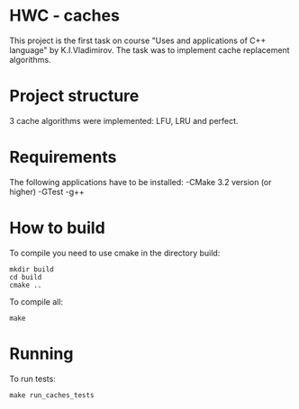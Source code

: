 HWC - caches
===
This project is the first task on course "Uses and applications of C++ language" by K.I.Vladimirov. The task was to implement cache replacement algorithms.

Project structure
===
3 cache algorithms were implemented: LFU, LRU and perfect.

Requirements
===
The following applications have to be installed:
-CMake 3.2 version (or higher)
-GTest
-g++

How to build
===
To compile you need to use сmake in the directory build:
```
mkdir build
cd build
сmake ..
```
To compile all:
```
make
```

Running
===
To run tests:
```
make run_caches_tests
```
